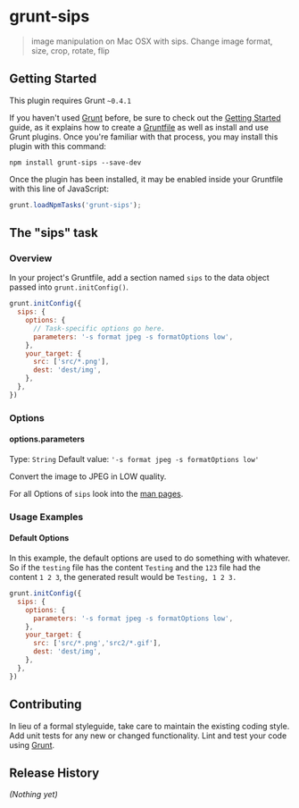# grunt-sips

> image manipulation on Mac OSX with sips. Change image format, size, crop, rotate, flip

## Getting Started
This plugin requires Grunt `~0.4.1`

If you haven't used [Grunt](http://gruntjs.com/) before, be sure to check out the [Getting Started](http://gruntjs.com/getting-started) guide, as it explains how to create a [Gruntfile](http://gruntjs.com/sample-gruntfile) as well as install and use Grunt plugins. Once you're familiar with that process, you may install this plugin with this command:

```shell
npm install grunt-sips --save-dev
```

Once the plugin has been installed, it may be enabled inside your Gruntfile with this line of JavaScript:

```js
grunt.loadNpmTasks('grunt-sips');
```

## The "sips" task

### Overview
In your project's Gruntfile, add a section named `sips` to the data object passed into `grunt.initConfig()`.

```js
grunt.initConfig({
  sips: {
    options: {
      // Task-specific options go here.
      parameters: '-s format jpeg -s formatOptions low',
    },
    your_target: {
      src: ['src/*.png'],
      dest: 'dest/img',
    },
  },
})
```

### Options

#### options.parameters
Type: `String`
Default value: `'-s format jpeg -s formatOptions low'`

Convert the image to JPEG in LOW quality.

For all Options of `sips` look into the [man pages](https://developer.apple.com/library/mac/documentation/Darwin/Reference/ManPages/man1/sips.1.html).


### Usage Examples

#### Default Options
In this example, the default options are used to do something with whatever. So if the `testing` file has the content `Testing` and the `123` file had the content `1 2 3`, the generated result would be `Testing, 1 2 3.`

```js
grunt.initConfig({
  sips: {
    options: {
      parameters: '-s format jpeg -s formatOptions low',
    },
    your_target: {
      src: ['src/*.png','src2/*.gif'],
      dest: 'dest/img',
    },
  },
})
```



## Contributing
In lieu of a formal styleguide, take care to maintain the existing coding style. Add unit tests for any new or changed functionality. Lint and test your code using [Grunt](http://gruntjs.com/).

## Release History
_(Nothing yet)_
